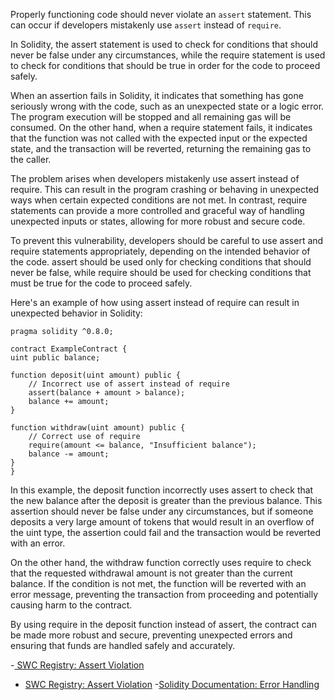 Properly functioning code should never violate an `assert` statement. This can occur if developers mistakenly use `assert` instead of `require`.

In Solidity, the assert statement is used to check for conditions that should never be false under any circumstances, while the require statement is used to check for conditions that should be true in order for the code to proceed safely.

When an assertion fails in Solidity, it indicates that something has gone seriously wrong with the code, such as an unexpected state or a logic error. The program execution will be stopped and all remaining gas will be consumed. On the other hand, when a require statement fails, it indicates that the function was not called with the expected input or the expected state, and the transaction will be reverted, returning the remaining gas to the caller.

The problem arises when developers mistakenly use assert instead of require. This can result in the program crashing or behaving in unexpected ways when certain expected conditions are not met. In contrast, require statements can provide a more controlled and graceful way of handling unexpected inputs or states, allowing for more robust and secure code.

To prevent this vulnerability, developers should be careful to use assert and require statements appropriately, depending on the intended behavior of the code. assert should be used only for checking conditions that should never be false, while require should be used for checking conditions that must be true for the code to proceed safely.

Here's an example of how using assert instead of require can result in unexpected behavior in Solidity:


    pragma solidity ^0.8.0;

    contract ExampleContract {
    uint public balance;

    function deposit(uint amount) public {
        // Incorrect use of assert instead of require
        assert(balance + amount > balance);
        balance += amount;
    }

    function withdraw(uint amount) public {
        // Correct use of require
        require(amount <= balance, "Insufficient balance");
        balance -= amount;
    }
    }


In this example, the deposit function incorrectly uses assert to check that the new balance after the deposit is greater than the previous balance. This assertion should never be false under any circumstances, but if someone deposits a very large amount of tokens that would result in an overflow of the uint type, the assertion could fail and the transaction would be reverted with an error.

On the other hand, the withdraw function correctly uses require to check that the requested withdrawal amount is not greater than the current balance. If the condition is not met, the function will be reverted with an error message, preventing the transaction from proceeding and potentially causing harm to the contract.

By using require in the deposit function instead of assert, the contract can be made more robust and secure, preventing unexpected errors and ensuring that funds are handled safely and accurately.



-[ SWC Registry: Assert Violation](https://smartcontractsecurity.github.io/SWC-registry/docs/SWC-110)

- [SWC Registry: Assert Violation](https://smartcontractsecurity.github.io/SWC-registry/docs/SWC-123) -[Solidity Documentation: Error Handling](https://solidity.readthedocs.io/en/latest/control-structures.html?highlight%3Dassert#error-handling-assert-require-revert-and-exceptions)
